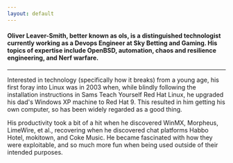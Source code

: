 ```yaml
---
layout: default
---
```


#### Oliver Leaver-Smith, better known as ols, is a distinguished technologist currently working as a Devops Engineer at Sky Betting and Gaming. His topics of expertise include OpenBSD, automation, chaos and resilience engineering, and Nerf warfare.

----

Interested in technology (specifically how it breaks) from a young age, his first foray into Linux was in 2003 when, while blindly following the installation instructions in Sams Teach Yourself Red Hat Linux, he upgraded his dad's Windows XP machine to Red Hat 9. This resulted in him getting his own computer, so has been widely regarded as a good thing.

His productivity took a bit of a hit when he discovered WinMX, Morpheus, LimeWire, et al., recovering when he discovered chat platforms Habbo Hotel, mokitown, and Coke Music. He became fascinated with how they were exploitable, and so much more fun when being used outside of their intended purposes.
